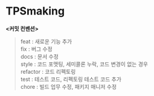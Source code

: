 # TPSmaking

**<커밋 컨벤션>**
>feat : 새로운 기능 추가<br/>
fix : 버그 수정<br/>
docs : 문서 수정<br/>
style : 코드 포맷팅, 세미콜론 누락, 코드 변경이 없는 경우<br/>
refactor : 코드 리펙토링<br/>
test : 테스트 코드, 리펙토링 테스트 코드 추가<br/>
chore : 빌드 업무 수정, 패키지 매니저 수정<br/>
